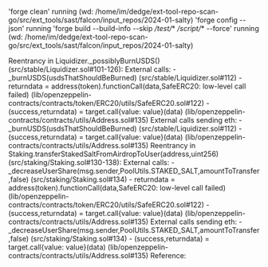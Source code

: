 'forge clean' running (wd: /home/im/dedge/ext-tool-repo-scan-go/src/ext_tools/sast/falcon/input_repos/2024-01-salty)
'forge config --json' running
'forge build --build-info --skip */test/** */script/** --force' running (wd: /home/im/dedge/ext-tool-repo-scan-go/src/ext_tools/sast/falcon/input_repos/2024-01-salty)

Reentrancy in Liquidizer._possiblyBurnUSDS() (src/stable/Liquidizer.sol#101-126):
	External calls:
	- _burnUSDS(usdsThatShouldBeBurned) (src/stable/Liquidizer.sol#112)
		- returndata = address(token).functionCall(data,SafeERC20: low-level call failed) (lib/openzeppelin-contracts/contracts/token/ERC20/utils/SafeERC20.sol#122)
		- (success,returndata) = target.call{value: value}(data) (lib/openzeppelin-contracts/contracts/utils/Address.sol#135)
	External calls sending eth:
	- _burnUSDS(usdsThatShouldBeBurned) (src/stable/Liquidizer.sol#112)
		- (success,returndata) = target.call{value: value}(data) (lib/openzeppelin-contracts/contracts/utils/Address.sol#135)
Reentrancy in Staking.transferStakedSaltFromAirdropToUser(address,uint256) (src/staking/Staking.sol#130-138):
	External calls:
	- _decreaseUserShare(msg.sender,PoolUtils.STAKED_SALT,amountToTransfer,false) (src/staking/Staking.sol#134)
		- returndata = address(token).functionCall(data,SafeERC20: low-level call failed) (lib/openzeppelin-contracts/contracts/token/ERC20/utils/SafeERC20.sol#122)
		- (success,returndata) = target.call{value: value}(data) (lib/openzeppelin-contracts/contracts/utils/Address.sol#135)
	External calls sending eth:
	- _decreaseUserShare(msg.sender,PoolUtils.STAKED_SALT,amountToTransfer,false) (src/staking/Staking.sol#134)
		- (success,returndata) = target.call{value: value}(data) (lib/openzeppelin-contracts/contracts/utils/Address.sol#135)
Reference:  
